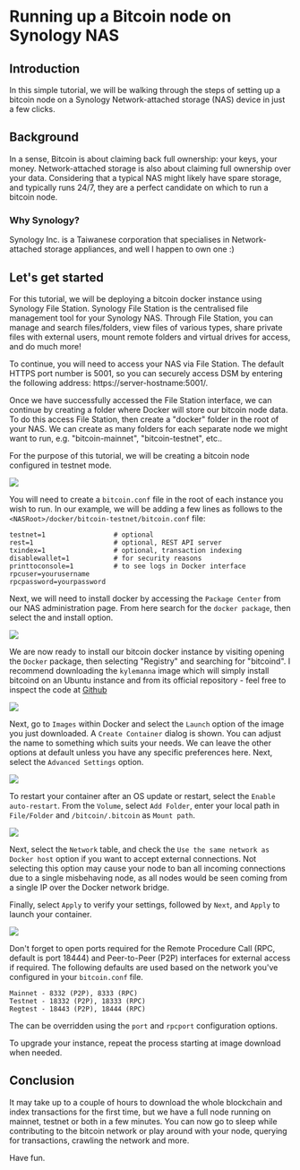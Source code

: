 #  Running up a Bitcoin node on Synology NAS

## Introduction

In this simple tutorial, we will be walking through the steps of setting up a bitcoin node on a Synology Network-attached storage (NAS) device in just a few clicks.

## Background

In a sense, Bitcoin is about claiming back full ownership: your keys, your money. Network-attached storage is also about claiming full ownership over your data. Considering that a typical NAS might likely have spare storage, and typically runs 24/7, they are a perfect candidate on which to run a bitcoin node.

### Why Synology?

Synology Inc. is a Taiwanese corporation that specialises in Network-attached storage appliances, and well I happen to own one :)

## Let's get started

For this tutorial, we will be deploying a bitcoin docker instance using Synology File Station. Synology File Station is the centralised file management tool for your Synology NAS. Through File Station, you can manage and search files/folders, view files of various types, share private files with external users, mount remote folders and virtual drives for access, and do much more!

To continue, you will need to access your NAS via File Station. The default HTTPS port number is 5001, so you can securely access DSM by entering the following address: https://server-hostname:5001/.

Once we have successfully accessed the File Station interface, we can continue by creating a folder where Docker will store our bitcoin node data. To do this access File Station, then create a "docker" folder in the root of your NAS. We can create as many folders for each separate node we might want to run, e.g. "bitcoin-mainnet", "bitcoin-testnet", etc..

For the purpose of this tutorial, we will be creating a bitcoin node configured in testnet mode.

![](images/CdpkwsX.png)

You will need to create a `bitcoin.conf` file in the root of each instance you wish to run. In our example, we will be adding a few lines as follows to the `<NASRoot>/docker/bitcoin-testnet/bitcoin.conf` file:

```console
testnet=1                 # optional
rest=1                    # optional, REST API server
txindex=1                 # optional, transaction indexing
disablewallet=1           # for security reasons
printtoconsole=1          # to see logs in Docker interface
rpcuser=yourusername
rpcpassword=yourpassword
```

Next, we will need to install docker by accessing the `Package Center` from our NAS administration page. From here search for the `docker package`, then select the and install option.

![](images/nRDd07S.png)

 We are now ready to install our bitcoin docker instance by visiting opening the `Docker` package, then selecting "Registry" and searching for "bitcoind". I recommend downloading the `kylemanna` image which will simply install bitcoind on an Ubuntu instance and from its official repository - feel free to inspect the code at [Github](https://github.com/kylemanna/docker-bitcoind/blob/master/Dockerfile)

![](images/wiZtXhR.png)

Next, go to `Images` within Docker and select the `Launch` option of the image you just downloaded. A `Create Container` dialog is shown. You can adjust the name to something which suits your needs. We can leave the other options at default unless you have any specific preferences here. Next, select the `Advanced Settings` option.

![](images/gmtcZSJ.png)

To restart your container after an OS update or restart, select the `Enable auto-restart`.
From the  `Volume`, select `Add Folder`, enter your local path in `File/Folder` and `/bitcoin/.bitcoin` as `Mount path`.

![](images/xHeRvi7.png)

Next, select the `Network` table, and check the `Use the same network as Docker host` option if you want to accept external connections. Not selecting this option may cause your node to ban all incoming connections due to a single misbehaving node, as all nodes would be seen coming from a single IP over the Docker network bridge.

Finally, select `Apply` to verify your settings, followed by `Next`, and `Apply` to launch your container.

![](images/M6LLEI1.png)

Don't forget to open ports required for the Remote Procedure Call (RPC, default is port 18444) and Peer-to-Peer (P2P) interfaces for external access if required. The following defaults are used based on the network you've configured in your `bitcoin.conf` file.

```console
Mainnet - 8332 (P2P), 8333 (RPC)
Testnet - 18332 (P2P), 18333 (RPC)
Regtest - 18443 (P2P), 18444 (RPC)
```
The can be overridden using the `port` and `rpcport` configuration options.

To upgrade your instance, repeat the process starting at image download when needed.

## Conclusion

It may take up to a couple of hours to download the whole blockchain and index transactions for the first time, but we have a full node running on mainnet, testnet or both in a few minutes. You can now go to sleep while contributing to the bitcoin network or play around with your node, querying for transactions, crawling the network and more.

Have fun.
